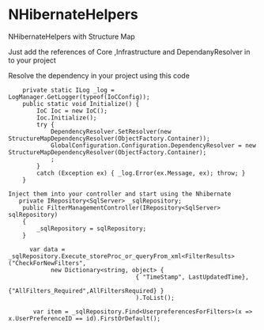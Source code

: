 # NHibernateHelpers
NHibernateHelpers with Structure Map

Just add the references of Core ,Infrastructure and DependanyResolver in to your project

Resolve the dependency in your project using this code

 
        private static ILog _log = LogManager.GetLogger(typeof(IoCConfig));
        public static void Initialize() {
            IoC Ioc = new IoC();
            Ioc.Initialize();
            try {
                DependencyResolver.SetResolver(new StructureMapDependencyResolver(ObjectFactory.Container));
                GlobalConfiguration.Configuration.DependencyResolver = new StructureMapDependencyResolver(ObjectFactory.Container);
                ;
            }
            catch (Exception ex) { _log.Error(ex.Message, ex); throw; }
        }
    
    Inject them into your controller and start using the Nhibernate
       private IRepository<SqlServer> _sqlRepository;
        public FilterManagementController(IRepository<SqlServer> sqlRepository)
        {
            _sqlRepository = sqlRepository;
        }
        
          var data = _sqlRepository.Execute_storeProc_or_queryFrom_xml<FilterResults>("CheckForNewFilters",
                new Dictionary<string, object> {
                                        { "TimeStamp", LastUpdatedTime},
                                        {"AllFilters_Required",AllFiltersRequired} }
                                        ).ToList();
                                        
           var item = _sqlRepository.Find<UserpreferencesForFilters>(x => x.UserPreferenceID == id).FirstOrDefault();                                        

